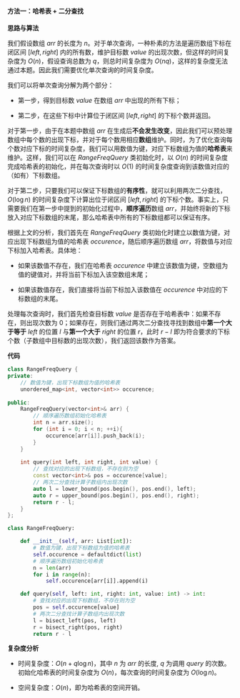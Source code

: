 #### 方法一：哈希表 + 二分查找

**思路与算法**

我们假设数组 $\textit{arr}$ 的长度为 $n$。对于单次查询，一种朴素的方法是遍历数组下标在闭区间 $[\textit{left}, \textit{right}]$ 内的所有数，维护目标数 $\textit{value}$ 的出现次数，但这样的时间复杂度为 $O(n)$，假设查询总数为 $q$，则总时间复杂度为 $O(nq)$，这样的复杂度无法通过本题。因此我们需要优化单次查询的时间复杂度。

我们可以将单次查询分解为两个部分：

- 第一步，得到目标数 $\textit{value}$ 在数组 $\textit{arr}$ 中出现的所有下标；

- 第二步，在这些下标中计算位于闭区间 $[\textit{left}, \textit{right}]$ 的下标个数并返回。

对于第一步，由于在本题中数组 $\textit{arr}$ 在生成后**不会发生改变**，因此我们可以预处理数组中每个数的出现下标，并对于每个数用相应**数组**维护。同时，为了优化查询每个数对应下标的时间复杂度，我们可以用数值为键，对应下标数组为值的**哈希表**来维护。这样，我们可以在 $\textit{RangeFreqQuery}$ 类初始化时，以 $O(n)$ 的时间复杂度完成哈希表的初始化，并在每次查询时以 $O(1)$ 的时间复杂度查询到该数值对应的（如有）下标数组。

对于第二步，只要我们可以保证下标数组的**有序性**，就可以利用两次二分查找，$O(\log n)$ 的时间复杂度下计算出位于闭区间 $[\textit{left}, \textit{right}]$ 的下标个数。事实上，只需要我们在第一步中提到的初始化过程中，**顺序遍历**数组 $\textit{arr}$，并始终将新的下标放入对应下标数组的末尾，那么哈希表中所有的下标数组都可以保证有序。

根据上文的分析，我们首先在 $\textit{RangeFreqQuery}$ 类初始化时建立以数值为键，对应出现下标数组为值的哈希表 $\textit{occurence}$，随后顺序遍历数组 $\textit{arr}$，将数值与对应下标加入哈希表。具体地：

- 如果该数值不存在，我们在哈希表 $\textit{occurence}$ 中建立该数值为键，空数组为值的键值对，并将当前下标加入该空数组末尾；

- 如果该数值存在，我们直接将当前下标加入该数值在 $\textit{occurence}$ 中对应的下标数组的末尾。

处理每次查询时，我们首先检查目标数 $\textit{value}$ 是否存在于哈希表中：如果不存在，则出现次数为 $0$；如果存在，则我们通过两次二分查找寻找到数组中**第一个大于等于** $\textit{left}$ 的位置 $l$ 与**第一个大于** $\textit{right}$ 的位置 $r$，此时 $r - l$ 即为符合要求的下标个数（子数组中目标数的出现次数），我们返回该数作为答案。

**代码**

```C++ [sol1-C++]
class RangeFreqQuery {
private: 
    // 数值为键，出现下标数组为值的哈希表
    unordered_map<int, vector<int>> occurence;
    
public:
    RangeFreqQuery(vector<int>& arr) {
        // 顺序遍历数组初始化哈希表
        int n = arr.size();
        for (int i = 0; i < n; ++i){
            occurence[arr[i]].push_back(i);
        }
    }
    
    int query(int left, int right, int value) {
        // 查找对应的出现下标数组，不存在则为空
        const vector<int>& pos = occurence[value];
        // 两次二分查找计算子数组内出现次数
        auto l = lower_bound(pos.begin(), pos.end(), left);
        auto r = upper_bound(pos.begin(), pos.end(), right);
        return r - l;
    }
};
```


```Python [sol1-Python3]
class RangeFreqQuery:

    def __init__(self, arr: List[int]):
        # 数值为键，出现下标数组为值的哈希表
        self.occurence = defaultdict(list)
        # 顺序遍历数组初始化哈希表
        n = len(arr)
        for i in range(n):
            self.occurence[arr[i]].append(i)

    def query(self, left: int, right: int, value: int) -> int:
        # 查找对应的出现下标数组，不存在则为空
        pos = self.occurence[value]
        # 两次二分查找计算子数组内出现次数
        l = bisect_left(pos, left)
        r = bisect_right(pos, right)
        return r - l
```


**复杂度分析**

- 时间复杂度：$O(n + q \log n)$，其中 $n$ 为 $\textit{arr}$ 的长度, $q$ 为调用 $\textit{query}$ 的次数。初始化哈希表的时间复杂度为 $O(n)$，每次查询的时间复杂度为 $O(\log n)$。

- 空间复杂度：$O(n)$，即为哈希表的空间开销。